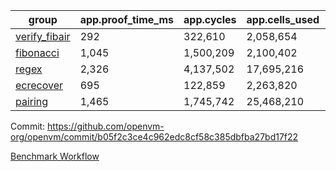 | group | app.proof_time_ms | app.cycles | app.cells_used | leaf.proof_time_ms | leaf.cycles | leaf.cells_used |
| -- | -- | -- | -- | -- | -- | -- |
| [verify_fibair](https://github.com/openvm-org/openvm/blob/benchmark-results/benchmarks-pr/2186/verify_fibair-b05f2c3ce4c962edc8cf58c385dbfba27bd17f22.md) | 292 |  322,610 |  2,058,654 |- | - | - |
| [fibonacci](https://github.com/openvm-org/openvm/blob/benchmark-results/benchmarks-pr/2186/fibonacci-b05f2c3ce4c962edc8cf58c385dbfba27bd17f22.md) | 1,045 |  1,500,209 |  2,100,402 |- | - | - |
| [regex](https://github.com/openvm-org/openvm/blob/benchmark-results/benchmarks-pr/2186/regex-b05f2c3ce4c962edc8cf58c385dbfba27bd17f22.md) | 2,326 |  4,137,502 |  17,695,216 |- | - | - |
| [ecrecover](https://github.com/openvm-org/openvm/blob/benchmark-results/benchmarks-pr/2186/ecrecover-b05f2c3ce4c962edc8cf58c385dbfba27bd17f22.md) | 695 |  122,859 |  2,263,820 |- | - | - |
| [pairing](https://github.com/openvm-org/openvm/blob/benchmark-results/benchmarks-pr/2186/pairing-b05f2c3ce4c962edc8cf58c385dbfba27bd17f22.md) | 1,465 |  1,745,742 |  25,468,210 |- | - | - |


Commit: https://github.com/openvm-org/openvm/commit/b05f2c3ce4c962edc8cf58c385dbfba27bd17f22

[Benchmark Workflow](https://github.com/openvm-org/openvm/actions/runs/18923455153)
